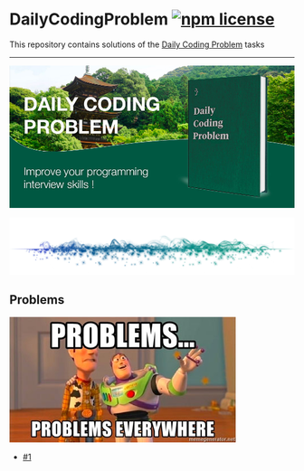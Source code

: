 # DailyCodingProblem [![npm license](https://img.shields.io/npm/l/awesome-badges.svg)](https://www.npmjs.org/package/awesome-badges)

This repository contains solutions of the [Daily Coding Problem](https://www.dailycodingproblem.com/) tasks

<hr />

<p align="center">
<img src="./.images/image1.jpg" alt="Daily Coding Problem">
</p>

<p align="center">
<img src="./.images/divider.png">
</p>

## Problems
<p align="left">
<img src="./.images/image2.jpg" alt="Daily Coding Problem">
</p>

* [#1](https://github.com/vladimirlukyanov/DailyCodingProblem/wiki/Problem1)
